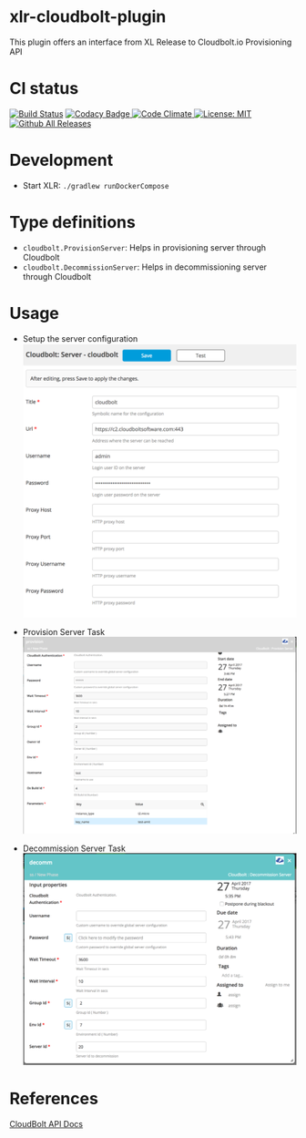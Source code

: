 # xlr-cloudbolt-plugin

This plugin offers an interface from XL Release to Cloudbolt.io Provisioning API 

# CI status #

[![Build Status][xlr-cloudbolt-plugin-travis-image]][xlr-cloudbolt-plugin-travis-url]
[![Codacy Badge][xlr-cloudbolt-plugin-codacy-image] ][xlr-cloudbolt-plugin-codacy-url]
[![Code Climate][xlr-cloudbolt-plugin-code-climate-image] ][xlr-cloudbolt-plugin-code-climate-url]
[![License: MIT][xlr-cloudbolt-plugin-license-image] ][xlr-cloudbolt-plugin-license-url]
[![Github All Releases][xlr-cloudbolt-plugin-downloads-image] ]()

[xlr-cloudbolt-plugin-travis-image]: https://travis-ci.org/xebialabs-community/xlr-cloudbolt-plugin.svg?branch=master
[xlr-cloudbolt-plugin-travis-url]: https://travis-ci.org/xebialabs-community/xlr-cloudbolt-plugin
[xlr-cloudbolt-plugin-codacy-image]: https://api.codacy.com/project/badge/Grade/0e664aaacd2f4010b091f0ef4ce1c7d0
[xlr-cloudbolt-plugin-codacy-url]: https://www.codacy.com/app/amitmohleji/xlr-cloudbolt-plugin
[xlr-cloudbolt-plugin-code-climate-image]: https://codeclimate.com/github/xebialabs-community/xlr-cloudbolt-plugin/badges/gpa.svg
[xlr-cloudbolt-plugin-code-climate-url]: https://codeclimate.com/github/xebialabs-community/xlr-cloudbolt-plugin
[xlr-cloudbolt-plugin-license-image]: https://img.shields.io/badge/License-MIT-yellow.svg
[xlr-cloudbolt-plugin-license-url]: https://opensource.org/licenses/MIT
[xlr-cloudbolt-plugin-downloads-image]: https://img.shields.io/github/downloads/xebialabs-community/xlr-cloudbolt-plugin/total.svg

# Development #

* Start XLR: `./gradlew runDockerCompose`

# Type definitions #
+ `cloudbolt.ProvisionServer`: Helps in provisioning server through Cloudbolt
+ `cloudbolt.DecommissionServer`: Helps in decommissioning server through Cloudbolt
    
# Usage #
   
* Setup the server configuration
![](images/serverConfig.png)

* Provision Server Task 
![](images/provision.png)
* Decommission Server Task
![](images/decommission.png)


# References #
[CloudBolt API Docs](http://docs.cloudbolt.io/advanced/api/index.html)

